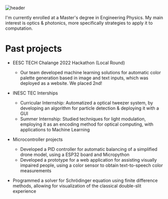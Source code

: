 ![header](https://capsule-render.vercel.app/api?type=waving&text=Welcome%20to%20my%20profile!&height=160&fontColor=ffffff)

I'm currently enrolled at a Master's degree in Engineering Physics. My main interest is optics & photonics, more specifically strategies to apply it to computation. 

# Past projects

- EESC TECH Chalange 2022 Hackathon (Local Round)
  - Our team developed machine learning solutions for automatic color palette generation based in image and text inputs, which was deployed as a website. We placed 2nd!

- INESC TEC Interships
  - Curricular Internship: Automatized a optical tweezer system, by developing an algorithm for particle detection & deploying it with a GUI
  - Summer Internship: Studied techniques for light modulation, employing it as an encoding method for optical computing, with applications to Machine Learning


- Microcontroller projects
  - Developed a PID controller for automatic balancing of a simplified drone model, using a ESP32 board and Micropython
  - Developed a prototype for a web application for assisting visually impaired people, using a color sensor to obtain text-to-speech color measurements
  
- Programmed a solver for Schrödinger equation using finite difference methods, allowing for visualization of the classical double-slit experience 

